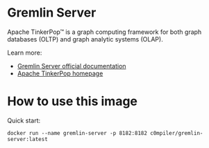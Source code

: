 # Gremlin Server

Apache TinkerPop™ is a graph computing framework for both graph databases (OLTP) and graph analytic systems (OLAP).

Learn more:
* [Gremlin Server official documentation](http://tinkerpop.apache.org/docs/current/reference/#gremlin-server)
* [Apache TinkerPop homepage](http://tinkerpop.apache.org/)

# How to use this image

Quick start:

    docker run --name gremlin-server -p 8182:8182 c0mpiler/gremlin-server:latest
